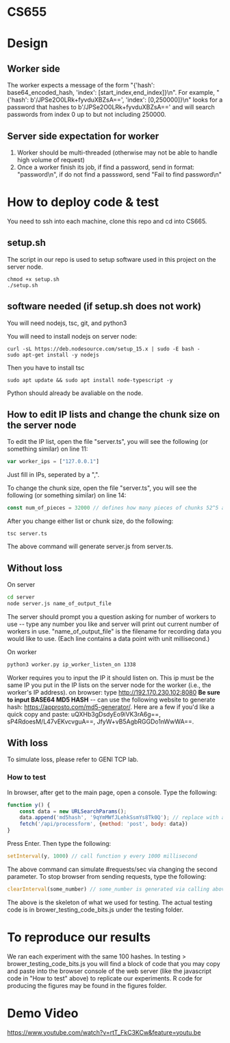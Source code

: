 # CS655

# Design
## Worker side

The worker expects a message of the form "{'hash': base64_encoded_hash, 'index': [start_index,end_index]}\n". For example, "{'hash': b'/JPSe2O0LRk+fyvduXBZsA==', 'index': [0,250000]}\n" looks for a password that hashes to b'/JPSe2O0LRk+fyvduXBZsA==' and will search passwords from index 0 up to but not including 250000.

## Server side expectation for worker
1. Worker should be multi-threaded (otherwise may not be able to handle high volume of request) 
2. Once a worker finish its job, if find a password, send in format: "password\n", if do not find a passsword, send "Fail to find password\n"

# How to deploy code & test
You need to ssh into each machine, clone this repo and cd into CS665. 
## setup.sh
The script in our repo is used to setup software used in this project on the server node. 
```
chmod +x setup.sh
./setup.sh
```
## software needed (if setup.sh does not work)
You will need nodejs, tsc, git, and python3

You will need to install nodejs on server node:
```shell
curl -sL https://deb.nodesource.com/setup_15.x | sudo -E bash -
sudo apt-get install -y nodejs
```
Then you have to install tsc
```shell
sudo apt update && sudo apt install node-typescript -y
```

Python should already be avaliable on the node.

## How to edit IP lists and change the chunk size on the server node
To edit the IP list, open the file "server.ts", you will see the following (or something similar) on line 11:
```javascript
var worker_ips = ["127.0.0.1"]
```
Just fill in IPs, seperated by a ",".

To change the chunk size, open the file "server.ts", you will see the following (or something similar) on line 14: 
```javascript
const num_of_pieces = 32000 // defines how many pieces of chunks 52^5 are broken down into
```

After you change either list or chunk size, do the following:
```shell
tsc server.ts
```
The above command will generate server.js from server.ts.

## Without loss
On server
```sh
cd server
node server.js name_of_output_file
```
The server should prompt you a question asking for number of workers to use -- type any number you like and server will print out current number of workers in use. "name_of_output_file" is the filename for recording data you would like to use. (Each line contains a data point with unit millisecond.)

On worker
```sh
python3 worker.py ip_worker_listen_on 1338
```
Worker requires you to input the IP it should listen on. This ip must be the same IP you put in the IP lists on the server node for the worker (i.e., the worker's IP address).
on browser: type http://192.170.230.102:8080 **Be sure to input BASE64 MD5 HASH** -- can use the following website to generate hash: https://approsto.com/md5-generator/.
Here are a few if you'd like a quick copy and paste: uQXHb3gDsdyEo9iVK3rA6g==, sP4RdoesM/L47vEKvcvguA==, JfyW+vB5AgbRGGDo1nWwWA==.

## With loss
To simulate loss, please refer to GENI TCP lab.


### How to test
In browser, after get to the main page, open a console. Type the following:
```javascript
function y() {
    const data = new URLSearchParams(); 
    data.append('md5hash', '9qYmMWfJLehkSsmYs8Tk0Q'); // replace with any hash you like
    fetch('/api/processform', {method: 'post', body: data})
}
```
Press Enter. Then type the following:
```javascript
setInterval(y, 1000) // call function y every 1000 millisecond
```
The above command can simulate #requests/sec via changing the second parameter. To stop browser from sending requests, type the following:
```javascript
clearInterval(some_number) // some_number is generated via calling above command
```

The above is the skeleton of what we used for testing. The actual testing code is in brower_testing_code_bits.js under the testing folder.

# To reproduce our results

We ran each experiment with the same 100 hashes.  In testing > brower_testing_code_bits.js you will find a block of code that you may copy and paste into the browser console of the web server (like the javascript code in "How to test" above) to replicate our experiments.  R code for producing the figures may be found in the figures folder.

# Demo Video
https://www.youtube.com/watch?v=rtT_FkC3KCw&feature=youtu.be
